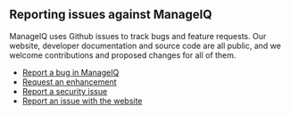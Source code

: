 
## Reporting issues against ManageIQ

ManageIQ uses Github issues to track bugs and feature requests. Our
website, developer documentation and source code are all public, and we
welcome contributions and proposed changes for all of them.

* [Report a bug in ManageIQ](https://github.com/ManageIQ/manageiq/issues/new?labels=bug)
* [Request an enhancement](https://github.com/ManageIQ/manageiq/issues/new?labels=enhancement)
* [Report a security issue](/community/security_issue)
* [Report an issue with the website](https://github.com/ManageIQ/manageiq.org/issues/new)




